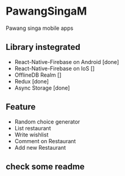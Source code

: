 # PawangSingaM
Pawang singa mobile apps

## Library instegrated
 - React-Native-Firebase on Android [done]
 - React-Native-Firebase on IoS []
 - OfflineDB Realm []
 - Redux [done]
 - Async Storage [done]

 ## Feature
 - Random choice generator
 - List restaurant
 - Write wishlist 
 - Comment on Restaurant
 - Add new Restaurant
 
 ## check some readme